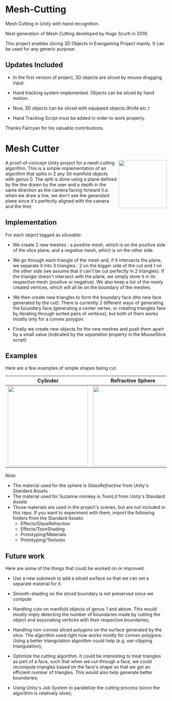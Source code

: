 # Mesh-Cutting
Mesh Cutting in Unity with hand recognition.

Next generation of Mesh Cutting developed by Hugo Scurti in 2019.

This project enables slicing 3D Objects in Exergaming Project mainly. It can be used for any generic purpose.

## Updates Included

+ In the first version of project, 3D objects are sliced by mouse dragging input.
+ Hand tracking system implemented. Objects can be sliced by hand motion.

+ Now, 3D objects can be sliced with equipped objects.(Knife etc.)

+ Hand Tracking Script must be added in order to work properly.

Thanks Faircyan for his valuable contributions.

# Mesh Cutter

<img src="GIFs/Square.gif" align="right" width="150px">

A proof-of-concept Unity project for a mesh cutting algorithm. 
This is a simple implementation of an algorithm that splits in 2 any 3d manifold objects with genus 0.
The split is done using a plane defined by the line drawn by the user and a depth in the same direction as the camera facing forward
(i.e. when we draw a line, we don't see the generated plane since it's perfectly aligned with the camera and the line)


## Implementation

For each object tagged as *sliceable*:

* We create 2 new meshes : a *positive* mesh, which is on the positive side of the slice plane, and a *negative* mesh, which is on the other side.

* We go through each triangle of the mesh and, if it intersects the plane, we separate it into 3 triangles : 2 on the bigger side of the cut and 1 on the other side (we assume that it can't be cut perfectly in 2 triangles).  If the triangle doesn't intersect with the plane, we simply store it in its respective mesh (positive or negative). We also keep a list of the newly created vertices, which will all lie on the boundary of the meshes.

* We then create new triangles to form the boundary face (the new face generated by the cut). There is currently 2 different ways of generating the boundary face (generating a center vertex, or creating triangles fans by iterating through sorted pairs of vertices), but both of them works mostly only for a convex polygon.

* Finally we create new objects for the new meshes and push them apart by a small value (indicated by the *separation* property in the MouseSlice script)


## Examples

Here are a few examples of simple shapes being cut.

| Cylinder  | Refractive Sphere  | Toonlit Suzanne  |
|---|---|---|
|  <img src="GIFs/Cylinder.gif" width="250px"> | <img src="GIFs/Sphere.gif" width="250px"> | <img src="GIFs/Suzanne.gif" width="250px">  |

Note
* The material used for the sphere is _GlassRefractive_ from Unity's Standard Assets
* The material used for Suzanne monkey is _ToonLit_ from Unity's Standard Assets
* Those materials are used in the project's scenes, but are not included in this repo. If you want to experiment with them, import the following folders from the Standard Assets:
  * Effects/GlassRefraction
  * Effects/ToonShading
  * Prototyping/Materials
  * Prototyping/Textures

## Future work

Here are some of the things that could be worked on or improved: 

* Use a new submesh to add a sliced surface so that we can set a separate material for it.

* Smooth-shading on the sliced boundary is not preserved since we compute  

* Handling cuts on manifold objects of genus 1 and above. This would mostly imply detecting the number of boundaries made by cutting the object and associating vertices with their respective boundaries;

* Handling non-convex sliced polygons on the surface generated by the slice. The algorithm used right now works mostly for convex polygons. Using a better triangulation algorithm could help (e.g. ear-clipping triangulation);

* Optimize the cutting algorithm. It could be interesting to treat triangles as part of a face, such that when we cut through a face, we could recompute triangles based on the face's shape so that we get an efficient number of triangles. This would also help generate better boundaries;

* Using Unity's Job System to parallelize the cutting process (since the algorithm is relatively slow);
